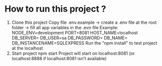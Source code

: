 # How to run this project ?

1. Clone this project
Copy file .env.example -> create a .env file at the root folder -> fill all app variables in the .evn file
Example:
    NODE_ENV=development
    PORT=8081
    HOST_NAME=localhost
    DB_SERVER=<your-sqlserver>
    DB_USER=sa
    DB_PASSWORD=<your-password>
    DB_NAME=<name-of-database>
    DB_INSTANCENAME=SQLEXPRESS
Run the "npm install" to test project at the localhost
2. Start project
   npm start
   Project will start on localhost:8081 (or localhost:8888 if localhost:8081 isn't available)
